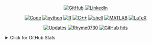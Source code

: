 <!---![Monash UAS](https://raw.githubusercontent.com/Rhyme0730/Rhyme0730/master/images/Monash-UAS-Banner.jpg)--->

<p align="center">
    <a href="https://github.com/Rhyme0730" target="_blank"><img alt="GitHub" src="https://img.shields.io/badge/-@Rhyme0730-181717?style=flat-square&logo=GitHub&logoColor=white"></a>
    <a href="https://www.linkedin.com/in/huaiyuan-rao-1b6727257/" target="_blank"><img alt="LinkedIn" src="https://img.shields.io/badge/-LinkedIn-0077B5?style=flat-square&logo=Linkedin&logoColor=white"></a>

<p align="center">
    <a href="https://github.com/Rhyme0730?tab=repositories" target="_blank"><img alt="Code" src="https://img.shields.io/badge/-code-000000?style=flat-square&logo=Plex&logoColor=white"></a>
    <a href="https://github.com/Rhyme0730?tab=repositories&language=python" target="_blank"><img alt="python" src="https://img.shields.io/badge/-python-3776AB?style=flat-square&logo=Python&logoColor=white"></a>
    <a href="https://github.com/Rhyme0730?tab=repositories&language=r" target="_blank"><img alt="R" src="https://img.shields.io/badge/-R-276DC3?style=flat-square&logo=R&logoColor=white"></a>
    <a href="https://github.com/Rhyme0730?tab=repositories&language=c%2B%2B" target="_blank"><img alt="C++" src="https://img.shields.io/badge/-C%2B%2B-00599C?style=flat-square&logo=C%2B%2B&logoColor=white"></a>
    <a href="https://github.com/Rhyme0730?tab=repositories&language=shell" target="_blank"><img alt="shell" src="https://img.shields.io/badge/-shell-5391FE?style=flat-square&logo=PowerShell&logoColor=white"></a>
    <a href="https://github.com/Rhyme0730?tab=repositories&language=matlab" target="_blank"><img alt="MATLAB" src="https://img.shields.io/badge/-MATLAB-0076A8?style=flat-square&logo=Mathworks&logoColor=white"></a>
    <a href="https://github.com/Rhyme0730?tab=repositories&language=TeX" target="_blank"><img alt="LaTeX" src="https://img.shields.io/badge/-LaTeX-008080?style=flat-square&logo=LaTeX&logoColor=white"></a>
</p>

<p align="center">
    <a href="https://github.com/Rhyme0730?tab=followers" target="_blank"><img alt="Updates" src="https://img.shields.io/badge/--000000?style=flat-square&logo=RSS&logoColor=white"></a>
    <a href="https://github.com/Rhyme0730" target="_blank"><img alt="Rhyme0730" src="https://badges.pufler.dev/visits/Rhyme0730/Rhyme0730?logo=GitHub&label=visits&color=success&logoColor=white&style=flat-square"/></a>
    <a href="https://github.com/Rhyme0730/Rhyme0730" target="_blank"><img alt="GitHub hits" src="https://img.shields.io/github/last-commit/Rhyme0730/Rhyme0730?label=profile%20updated&style=flat-square"></a>
</p>

<details>
<summary>Click for GitHub Stats</summary>
<p align="center">
    <img alt = "GitHub Stats" src="https://github-readme-stats.vercel.app/api?username=Rhyme0730&show_icons=true&hide=issues&icon_color=000000&hide_border=true&title_color=5391FE&text_color=555">
    <br>
    <img alt = "Top Language" src="https://github-readme-stats.vercel.app/api/top-langs/?username=Rhyme0730&hide=html,&hide_border=true&title_color=5391FE&text_color=555"
</p>
</details>
